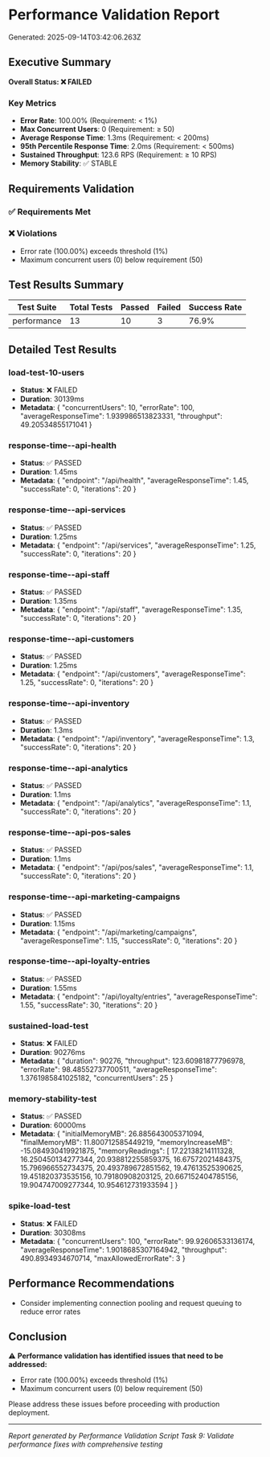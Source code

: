 # Performance Validation Report

Generated: 2025-09-14T03:42:06.263Z

## Executive Summary

**Overall Status: ❌ FAILED**

### Key Metrics
- **Error Rate**: 100.00% (Requirement: < 1%)
- **Max Concurrent Users**: 0 (Requirement: ≥ 50)
- **Average Response Time**: 1.3ms (Requirement: < 200ms)
- **95th Percentile Response Time**: 2.0ms (Requirement: < 500ms)
- **Sustained Throughput**: 123.6 RPS (Requirement: ≥ 10 RPS)
- **Memory Stability**: ✅ STABLE

## Requirements Validation

### ✅ Requirements Met


### ❌ Violations
- Error rate (100.00%) exceeds threshold (1%)
- Maximum concurrent users (0) below requirement (50)

## Test Results Summary

| Test Suite | Total Tests | Passed | Failed | Success Rate |
|------------|-------------|--------|--------|--------------|
| performance | 13 | 10 | 3 | 76.9% |

## Detailed Test Results


### load-test-10-users
- **Status**: ❌ FAILED
- **Duration**: 30139ms
- **Metadata**: {
  "concurrentUsers": 10,
  "errorRate": 100,
  "averageResponseTime": 1.939986513823331,
  "throughput": 49.20534855171041
}


### response-time--api-health
- **Status**: ✅ PASSED
- **Duration**: 1.45ms
- **Metadata**: {
  "endpoint": "/api/health",
  "averageResponseTime": 1.45,
  "successRate": 0,
  "iterations": 20
}


### response-time--api-services
- **Status**: ✅ PASSED
- **Duration**: 1.25ms
- **Metadata**: {
  "endpoint": "/api/services",
  "averageResponseTime": 1.25,
  "successRate": 0,
  "iterations": 20
}


### response-time--api-staff
- **Status**: ✅ PASSED
- **Duration**: 1.35ms
- **Metadata**: {
  "endpoint": "/api/staff",
  "averageResponseTime": 1.35,
  "successRate": 0,
  "iterations": 20
}


### response-time--api-customers
- **Status**: ✅ PASSED
- **Duration**: 1.25ms
- **Metadata**: {
  "endpoint": "/api/customers",
  "averageResponseTime": 1.25,
  "successRate": 0,
  "iterations": 20
}


### response-time--api-inventory
- **Status**: ✅ PASSED
- **Duration**: 1.3ms
- **Metadata**: {
  "endpoint": "/api/inventory",
  "averageResponseTime": 1.3,
  "successRate": 0,
  "iterations": 20
}


### response-time--api-analytics
- **Status**: ✅ PASSED
- **Duration**: 1.1ms
- **Metadata**: {
  "endpoint": "/api/analytics",
  "averageResponseTime": 1.1,
  "successRate": 0,
  "iterations": 20
}


### response-time--api-pos-sales
- **Status**: ✅ PASSED
- **Duration**: 1.1ms
- **Metadata**: {
  "endpoint": "/api/pos/sales",
  "averageResponseTime": 1.1,
  "successRate": 0,
  "iterations": 20
}


### response-time--api-marketing-campaigns
- **Status**: ✅ PASSED
- **Duration**: 1.15ms
- **Metadata**: {
  "endpoint": "/api/marketing/campaigns",
  "averageResponseTime": 1.15,
  "successRate": 0,
  "iterations": 20
}


### response-time--api-loyalty-entries
- **Status**: ✅ PASSED
- **Duration**: 1.55ms
- **Metadata**: {
  "endpoint": "/api/loyalty/entries",
  "averageResponseTime": 1.55,
  "successRate": 30,
  "iterations": 20
}


### sustained-load-test
- **Status**: ❌ FAILED
- **Duration**: 90276ms
- **Metadata**: {
  "duration": 90276,
  "throughput": 123.60981877796978,
  "errorRate": 98.48552737700511,
  "averageResponseTime": 1.3761985841025182,
  "concurrentUsers": 25
}


### memory-stability-test
- **Status**: ✅ PASSED
- **Duration**: 60000ms
- **Metadata**: {
  "initialMemoryMB": 26.885643005371094,
  "finalMemoryMB": 11.800712585449219,
  "memoryIncreaseMB": -15.084930419921875,
  "memoryReadings": [
    17.22138214111328,
    16.250450134277344,
    20.938812255859375,
    16.67572021484375,
    15.796966552734375,
    20.493789672851562,
    19.47613525390625,
    19.451820373535156,
    10.79180908203125,
    20.667152404785156,
    19.904747009277344,
    10.954612731933594
  ]
}


### spike-load-test
- **Status**: ❌ FAILED
- **Duration**: 30308ms
- **Metadata**: {
  "concurrentUsers": 100,
  "errorRate": 99.92606533136174,
  "averageResponseTime": 1.9018685307164942,
  "throughput": 490.8934934670714,
  "maxAllowedErrorRate": 3
}


## Performance Recommendations

- Consider implementing connection pooling and request queuing to reduce error rates

## Conclusion

⚠️ **Performance validation has identified issues that need to be addressed:**

- Error rate (100.00%) exceeds threshold (1%)
- Maximum concurrent users (0) below requirement (50)

Please address these issues before proceeding with production deployment.

---
*Report generated by Performance Validation Script*
*Task 9: Validate performance fixes with comprehensive testing*
